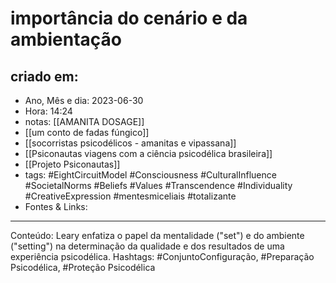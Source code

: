 # importância do cenário e da ambientação

## criado em: 
-  Ano, Mês e dia: 2023-06-30
- Hora: 14:24
- notas: [[AMANITA DOSAGE]]
- [[um conto de fadas fúngico]]
- [[socorristas psicodélicos - amanitas e vipassana]]
- [[Psiconautas viagens com a ciência psicodélica brasileira]]
- [[Projeto Psiconautas]]
- tags: #EightCircuitModel #Consciousness #CulturalInfluence #SocietalNorms #Beliefs #Values #Transcendence #Individuality #CreativeExpression #mentesmiceliais #totalizante 
- Fontes & Links: 
---

Conteúdo: Leary enfatiza o papel da mentalidade ("set") e do ambiente ("setting") na determinação da qualidade e dos resultados de uma experiência psicodélica.
Hashtags: #ConjuntoConfiguração, #Preparação Psicodélica, #Proteção Psicodélica